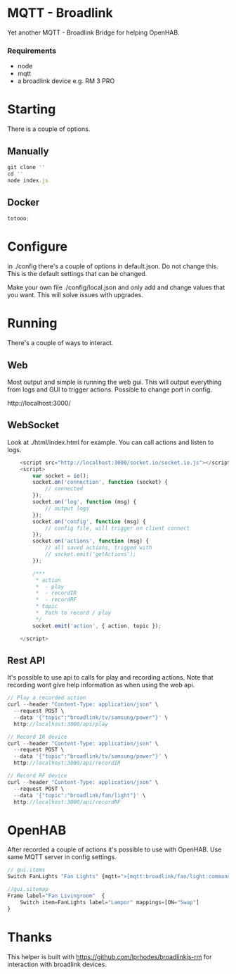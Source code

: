 # MQTT - Broadlink

Yet another MQTT - Broadlink Bridge for helping OpenHAB.

### Requirements

- node
- mqtt
- a broadlink device e.g. RM 3 PRO

# Starting

There is a couple of options.

## Manually

```js
git clone ''
cd ''
node index.js
```

## Docker

```js
totooo;
```

# Configure

in ./config there's a couple of options in default.json. Do not change this. This is the default settings that can be changed.

Make your own file ./config/local.json and only add and change values that you want. This will solve issues with upgrades.

# Running

There's a couple of ways to interact.

## Web

Most output and simple is running the web gui. This will output everything from logs and GUI to trigger actions. Possible to change port in config.

http://localhost:3000/

## WebSocket

Look at ./html/index.html for example. You can call actions and listen to logs.

```js
    <script src="http://localhost:3000/socket.io/socket.io.js"></script>
    <script>
        var socket = io();
        socket.on('connection', function (socket) {
            // connected
        });
        socket.on('log', function (msg) {
            // output logs
        });
        socket.on('config', function (msg) {
            // config file, will trigger on client connect
        });
        socket.on('actions', function (msg) {
            // all saved actions, trigged with
            // socket.emit('getActions');
        });

        /***
         * action
         *  - play
         *  - recordIR
         *  - recordRF
         * topic
         *  Path to record / play
         */
        socket.emit('action', { action, topic });

    </script>
```

## Rest API

It's possible to use api to calls for play and recording actions. Note that recording wont give help information as when using the web api.

```js
// Play a recorded action
curl --header "Content-Type: application/json" \
  --request POST \
  --data '{"topic":"broadlink/tv/samsung/power"}' \
  http://localhost:3000/api/play

// Record IR device
curl --header "Content-Type: application/json" \
  --request POST \
  --data '{"topic":"broadlink/tv/samsung/power"}' \
  http://localhost:3000/api/recordIR

// Record RF device
curl --header "Content-Type: application/json" \
  --request POST \
  --data '{"topic":"broadlink/fan/light"}' \
  http://localhost:3000/api/recordRF
```

# OpenHAB

After recorded a couple of actions it's possible to use with OpenHAB. Use same MQTT server in config settings.

```js
// gui.items
Switch FanLights "Fan Lights" {mqtt=">[mqtt:broadlink/fan/light:command:ON:play]"}

//gui.sitemap
Frame label="Fan Livingroom"  {
    Switch item=FanLights label="Lampor" mappings=[ON="Swap"]
}
```

# Thanks

This helper is built with https://github.com/lprhodes/broadlinkjs-rm for interaction with broadlink devices.
